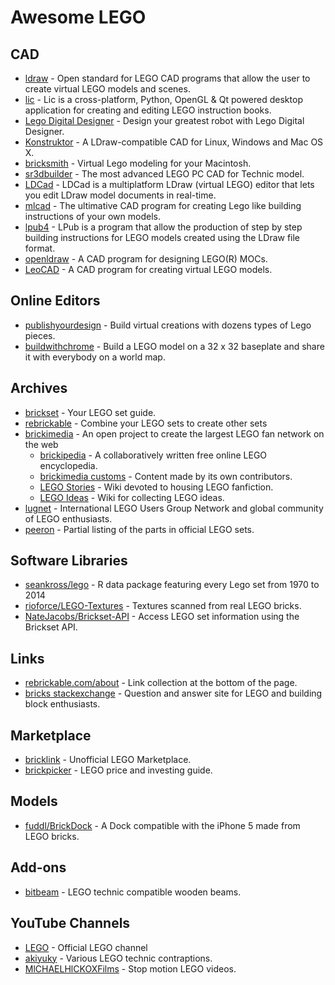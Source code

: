 # Awesome LEGO

## CAD

- [ldraw](http://ldraw.org) - Open standard for LEGO CAD programs that allow the user to create virtual LEGO models and scenes.
- [lic](https://code.google.com/p/lic) - Lic is a cross-platform, Python, OpenGL & Qt powered desktop application for creating and editing LEGO instruction books.
- [Lego Digital Designer](http://ldd.lego.com/de-de) - Design your greatest robot with Lego Digital Designer.
- [Konstruktor](https://github.com/segfault87/Konstruktor) - A LDraw-compatible CAD for Linux, Windows and Mac OS X.
- [bricksmith](http://bricksmith.sourceforge.net) - Virtual Lego modeling for your Macintosh.
- [sr3dbuilder](http://sr3dbuilder.altervista.org) - The most advanced LEGO PC CAD for Technic model.
- [LDCad](http://melkert.net/LDCad) - LDCad is a multiplatform LDraw (virtual LEGO) editor that lets you edit LDraw model documents in real-time.
- [mlcad](http://mlcad.lm-software.com) - The ultimative CAD program for creating Lego like building instructions of your own models.
- [lpub4](http://lpub4.sourceforge.net) - LPub is a program that allow the production of step by step building instructions for LEGO models created using the LDraw file format.
- [openldraw](https://github.com/HazenBabcock/openldraw) - A CAD program for designing LEGO(R) MOCs.
- [LeoCAD](http://leocad.org) - A CAD program for creating virtual LEGO models.


## Online Editors

- [publishyourdesign](http://www.publishyourdesign.com/design) - Build virtual creations with dozens types of Lego pieces.
- [buildwithchrome](https://www.buildwithchrome.com) - Build a LEGO model on a 32 x 32 baseplate and share it with everybody on a world map.


## Archives

- [brickset](http://brickset.com) - Your LEGO set guide.
- [rebrickable](http://rebrickable.com) - Combine your LEGO sets to create other sets
- [brickimedia](http://brickimedia.org) - An open project to create the largest LEGO fan network on the web
	- [brickipedia](http://en.brickimedia.org/) -  A collaboratively written free online LEGO encyclopedia.
	- [brickimedia customs](http://customs.brickimedia.org/) - Content made by its own contributors.
	- [LEGO Stories](http://stories.brickimedia.org/) - Wiki devoted to housing LEGO fanfiction.
	- [LEGO Ideas](http://ideas.brickimedia.org) - Wiki for collecting LEGO ideas.
- [lugnet](http://lugnet.com) - International LEGO Users Group Network and global community of LEGO enthusiasts.
- [peeron](http://peeron.com) - Partial listing of the parts in official LEGO sets.


## Software Libraries

- [seankross/lego](https://github.com/seankross/lego) - R data package featuring every Lego set from 1970 to 2014
- [rioforce/LEGO-Textures](https://github.com/rioforce/LEGO-Textures) - Textures scanned from real LEGO bricks.
- [NateJacobs/Brickset-API](https://github.com/NateJacobs/Brickset-API) - Access LEGO set information using the Brickset API.


## Links

- [rebrickable.com/about](http://rebrickable.com/about) - Link collection at the bottom of the page.
- [bricks stackexchange](http://bricks.stackexchange.com) - Question and answer site for LEGO and building block enthusiasts.


## Marketplace

- [bricklink](http://bricklink.com) - Unofficial LEGO Marketplace.
- [brickpicker](http://brickpicker.com) - LEGO price and investing guide.


## Models

- [fuddl/BrickDock](https://github.com/fuddl/BrickDock) - A Dock compatible with the iPhone 5 made from LEGO bricks.


## Add-ons

- [bitbeam](https://github.com/hugs/bitbeam) - LEGO technic compatible wooden beams.


## YouTube Channels

- [LEGO](https://www.youtube.com/user/LEGO) - Official LEGO channel
- [akiyuky](https://youtube.com/user/akiyuky) - Various LEGO technic contraptions.
- [MlCHAELHlCKOXFilms](https://www.youtube.com/user/MlCHAELHlCKOXFilms) - Stop motion LEGO videos.
